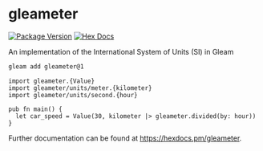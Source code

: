 # gleameter

[![Package Version](https://img.shields.io/hexpm/v/gleameter)](https://hex.pm/packages/gleameter)
[![Hex Docs](https://img.shields.io/badge/hex-docs-ffaff3)](https://hexdocs.pm/gleameter/)

An implementation of the International System of Units (SI) in Gleam

```sh
gleam add gleameter@1
```

```gleam
import gleameter.{Value}
import gleameter/units/meter.{kilometer}
import gleameter/units/second.{hour}

pub fn main() {
  let car_speed = Value(30, kilometer |> gleameter.divided(by: hour))
}
```

Further documentation can be found at <https://hexdocs.pm/gleameter>.
